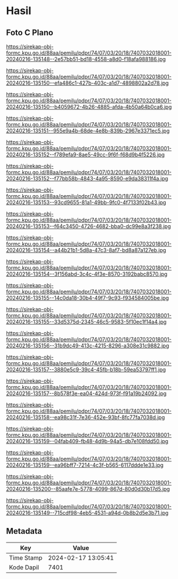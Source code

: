 # Hasil

## Foto C Plano

https://sirekap-obj-formc.kpu.go.id/88aa/pemilu/pdpr/74/07/03/20/18/7407032018001-20240216-135148--2e57bb51-bd18-4558-a8d0-f18afa988186.jpg

https://sirekap-obj-formc.kpu.go.id/88aa/pemilu/pdpr/74/07/03/20/18/7407032018001-20240216-135150--efa486c1-427b-403c-a1d7-4898802a2d78.jpg

https://sirekap-obj-formc.kpu.go.id/88aa/pemilu/pdpr/74/07/03/20/18/7407032018001-20240216-135150--b4059672-4b26-4885-afda-4b50a64b0ca6.jpg

https://sirekap-obj-formc.kpu.go.id/88aa/pemilu/pdpr/74/07/03/20/18/7407032018001-20240216-135151--955e9a4b-68de-4e8b-839b-2967e3371ec5.jpg

https://sirekap-obj-formc.kpu.go.id/88aa/pemilu/pdpr/74/07/03/20/18/7407032018001-20240216-135152--f789efa9-8ae5-49cc-9f6f-f68d9b4f5226.jpg

https://sirekap-obj-formc.kpu.go.id/88aa/pemilu/pdpr/74/07/03/20/18/7407032018001-20240216-135152--f77bb58b-4843-4a95-8590-e9da38311f4a.jpg

https://sirekap-obj-formc.kpu.go.id/88aa/pemilu/pdpr/74/07/03/20/18/7407032018001-20240216-135153--93cd9655-81a1-49bb-9fc0-4f7133f02b43.jpg

https://sirekap-obj-formc.kpu.go.id/88aa/pemilu/pdpr/74/07/03/20/18/7407032018001-20240216-135153--f64c3450-4726-4682-bba0-dc99e8a3f238.jpg

https://sirekap-obj-formc.kpu.go.id/88aa/pemilu/pdpr/74/07/03/20/18/7407032018001-20240216-135154--a44b21b1-5d8a-47c3-8af7-bd8a87a127eb.jpg

https://sirekap-obj-formc.kpu.go.id/88aa/pemilu/pdpr/74/07/03/20/18/7407032018001-20240216-135154--3f156abd-3c4c-4f3e-8570-3192babc8570.jpg

https://sirekap-obj-formc.kpu.go.id/88aa/pemilu/pdpr/74/07/03/20/18/7407032018001-20240216-135155--14c0da18-30b4-49f7-9c93-f934584005be.jpg

https://sirekap-obj-formc.kpu.go.id/88aa/pemilu/pdpr/74/07/03/20/18/7407032018001-20240216-135155--33d5375d-2345-46c5-9583-5f10ec1f14a4.jpg

https://sirekap-obj-formc.kpu.go.id/88aa/pemilu/pdpr/74/07/03/20/18/7407032018001-20240216-135156--31b9dc49-413c-4215-8296-a308e31c9882.jpg

https://sirekap-obj-formc.kpu.go.id/88aa/pemilu/pdpr/74/07/03/20/18/7407032018001-20240216-135157--3880e5c9-39c4-45fb-b18b-59ea53797ff1.jpg

https://sirekap-obj-formc.kpu.go.id/88aa/pemilu/pdpr/74/07/03/20/18/7407032018001-20240216-135157--8b578f3e-ea04-424d-973f-f91a19b24092.jpg

https://sirekap-obj-formc.kpu.go.id/88aa/pemilu/pdpr/74/07/03/20/18/7407032018001-20240216-135158--ea98c31f-7e36-452e-93bf-8fc77fa7038d.jpg

https://sirekap-obj-formc.kpu.go.id/88aa/pemilu/pdpr/74/07/03/20/18/7407032018001-20240216-135159--04fab409-fb48-4d9b-94a5-db7e108fdd50.jpg

https://sirekap-obj-formc.kpu.go.id/88aa/pemilu/pdpr/74/07/03/20/18/7407032018001-20240216-135159--ea96bff7-7214-4c3f-b565-6117ddde1e33.jpg

https://sirekap-obj-formc.kpu.go.id/88aa/pemilu/pdpr/74/07/03/20/18/7407032018001-20240216-135200--85aafe7e-5778-4099-867d-80d0d30b17d5.jpg

https://sirekap-obj-formc.kpu.go.id/88aa/pemilu/pdpr/74/07/03/20/18/7407032018001-20240216-135149--715cdf98-4eb5-4531-a94d-0b8b2d5e3b71.jpg


## Metadata

| Key        | Value               |
| ---------- | ------------------- |
| Time Stamp | 2024-02-17 13:05:41 |
| Kode Dapil | 7401                |



